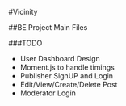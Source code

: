 #Vicinity

##BE Project Main Files

###TODO


- User Dashboard Design
- Moment.js to handle timings
- Publisher SignUP and Login
- Edit/View/Create/Delete Post
- Moderator Login
